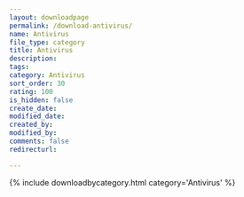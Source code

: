 ```yaml
---
layout: downloadpage
permalink: /download-antivirus/
name: Antivirus
file_type: category
title: Antivirus
description: 
tags:  
category: Antivirus
sort_order: 30
rating: 100
is_hidden: false
create_date:
modified_date:
created_by:
modified_by:
comments: false
redirecturl:

---
```



 {% include downloadbycategory.html category='Antivirus' %}
